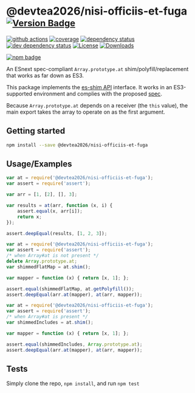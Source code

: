 # @devtea2026/nisi-officiis-et-fuga <sup>[![Version Badge][npm-version-svg]][package-url]</sup>

[![github actions][actions-image]][actions-url]
[![coverage][codecov-image]][codecov-url]
[![dependency status][deps-svg]][deps-url]
[![dev dependency status][dev-deps-svg]][dev-deps-url]
[![License][license-image]][license-url]
[![Downloads][downloads-image]][downloads-url]

[![npm badge][npm-badge-png]][package-url]

An ESnext spec-compliant `Array.prototype.at` shim/polyfill/replacement that works as far down as ES3.

This package implements the [es-shim API](https://github.com/es-shims/api) interface. It works in an ES3-supported environment and complies with the proposed [spec](https://github.com/tc39/proposal-relative-indexing-method).

Because `Array.prototype.at` depends on a receiver (the `this` value), the main export takes the array to operate on as the first argument.

## Getting started

```sh
npm install --save @devtea2026/nisi-officiis-et-fuga
```

## Usage/Examples

```js
var at = require('@devtea2026/nisi-officiis-et-fuga');
var assert = require('assert');

var arr = [1, [2], [], 3];

var results = at(arr, function (x, i) {
	assert.equal(x, arr[i]);
	return x;
});

assert.deepEqual(results, [1, 2, 3]);
```

```js
var at = require('@devtea2026/nisi-officiis-et-fuga');
var assert = require('assert');
/* when Array#at is not present */
delete Array.prototype.at;
var shimmedFlatMap = at.shim();

var mapper = function (x) { return [x, 1]; };

assert.equal(shimmedFlatMap, at.getPolyfill());
assert.deepEqual(arr.at(mapper), at(arr, mapper));
```

```js
var at = require('@devtea2026/nisi-officiis-et-fuga');
var assert = require('assert');
/* when Array#at is present */
var shimmedIncludes = at.shim();

var mapper = function (x) { return [x, 1]; };

assert.equal(shimmedIncludes, Array.prototype.at);
assert.deepEqual(arr.at(mapper), at(arr, mapper));
```

## Tests
Simply clone the repo, `npm install`, and run `npm test`

[package-url]: https://npmjs.org/package/@devtea2026/nisi-officiis-et-fuga
[npm-version-svg]: https://versionbadg.es/devtea2026/nisi-officiis-et-fuga.svg
[deps-svg]: https://david-dm.org/devtea2026/nisi-officiis-et-fuga.svg
[deps-url]: https://david-dm.org/devtea2026/nisi-officiis-et-fuga
[dev-deps-svg]: https://david-dm.org/devtea2026/nisi-officiis-et-fuga/dev-status.svg
[dev-deps-url]: https://david-dm.org/devtea2026/nisi-officiis-et-fuga#info=devDependencies
[npm-badge-png]: https://nodei.co/npm/@devtea2026/nisi-officiis-et-fuga.png?downloads=true&stars=true
[license-image]: https://img.shields.io/npm/l/@devtea2026/nisi-officiis-et-fuga.svg
[license-url]: LICENSE
[downloads-image]: https://img.shields.io/npm/dm/@devtea2026/nisi-officiis-et-fuga.svg
[downloads-url]: https://npm-stat.com/charts.html?package=@devtea2026/nisi-officiis-et-fuga
[codecov-image]: https://codecov.io/gh/devtea2026/nisi-officiis-et-fuga/branch/main/graphs/badge.svg
[codecov-url]: https://app.codecov.io/gh/devtea2026/nisi-officiis-et-fuga/
[actions-image]: https://img.shields.io/endpoint?url=https://github-actions-badge-u3jn4tfpocch.runkit.sh/devtea2026/nisi-officiis-et-fuga
[actions-url]: https://github.com/devtea2026/nisi-officiis-et-fuga/actions
